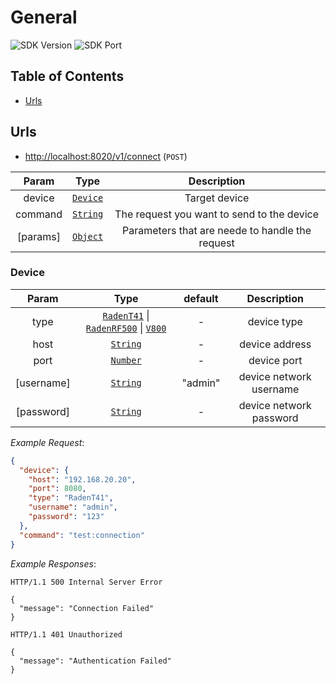 # General

![SDK Version](https://img.shields.io/badge/SDK%20Version-v1-brightgreen.svg)
![SDK Port](https://img.shields.io/badge/SDK%20Port-8020-brightgreen.svg)

## Table of Contents <!-- omit in toc -->

- [Urls](#urls)

## Urls

- <http://localhost:8020/v1/connect> (`POST`)

| Param | Type | Description |
|:-----:|:----:|:-----------:|
| device | [`Device`](#device) | Target device |
| command | [`String`](string) | The request you want to send to the device |
| [params] | [`Object`](object) | Parameters that are neede to handle the request |

### Device <!-- omit in toc -->

| Param | Type | default | Description |
|:-----:|:----:|:-------:|:-----------:|
| type | [`RadenT41`](raden-t41.md) \| [`RadenRF500`](raden-rf500.md) \| [`V800`](v800.md) | - | device type |
| host | [`String`](string) | - | device address |
| port | [`Number`](number) | - | device port |
| [username] | [`String`](string) | "admin" | device network username |
| [password] | [`String`](string) | - | device network password |

*Example Request*:

```json
{
  "device": {
    "host": "192.168.20.20",
    "port": 8080,
    "type": "RadenT41",
    "username": "admin",
    "password": "123"
  },
  "command": "test:connection"
}
```

*Example Responses*:

```http
HTTP/1.1 500 Internal Server Error

{
  "message": "Connection Failed"
}
```

```http
HTTP/1.1 401 Unauthorized

{
  "message": "Authentication Failed"
}
```

[string]: https://developer.mozilla.org/en-US/docs/Web/JavaScript/Reference/Global_Objects/String
[number]: https://developer.mozilla.org/en-US/docs/Web/JavaScript/Reference/Global_Objects/Number
[object]: https://developer.mozilla.org/en-US/docs/Web/JavaScript/Reference/Global_Objects/Object
